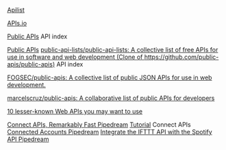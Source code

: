 
[Apilist](https://apilist.fun/)

[APIs.io](https://www.apis.io/)

[Public APIs](https://www.public-apis.ml/)
API index

[Public APIs](https://github.com/public-apis/public-apis)
[public-api-lists/public-api-lists: A collective list of free APIs for use in software and web development (Clone of https://github.com/public-apis/public-apis)](https://github.com/public-api-lists/public-api-lists)
API index

[FOGSEC/public-apis: A collective list of public JSON APIs for use in web development.](https://github.com/FOGSEC/public-apis)

[marcelscruz/public-apis: A collaborative list of public APIs for developers](https://github.com/marcelscruz/public-apis)

[10 lesser-known Web APIs you may want to use](https://blog.greenroots.info/10-lesser-known-web-apis-you-may-want-to-use)

[Connect APIs, Remarkably Fast Pipedream](https://pipedream.com/)
[Tutorial](https://gist.github.com/ItsRauf/48f252c931ac394b1395312b61b8e35b)
Connect APIs
[Connected Accounts Pipedream](https://pipedream.com/accounts)
[Integrate the IFTTT API with the Spotify API Pipedream](https://pipedream.com/apps/ifttt/integrations/spotify)
